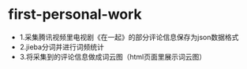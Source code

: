 # first-personal-work
- 1.采集腾讯视频里电视剧《在一起》的部分评论信息保存为json数据格式
- 2.jieba分词并进行词频统计
- 3.将采集到的评论信息做成词云图（html页面里展示词云图）

